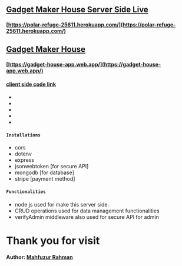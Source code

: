 ## [Gadget Maker House Server Side Live](https://polar-refuge-25611.herokuapp.com/)

#### [https://polar-refuge-25611.herokuapp.com/](https://polar-refuge-25611.herokuapp.com/)

## [Gadget Maker House](https://gadget-house-app.web.app/)

#### [https://gadget-house-app.web.app/](https://gadget-house-app.web.app/)

#### [client side code link](https://github.com/programming-hero-web-course1/manufacturer-website-client-side-mahfuz47)

-
-
-
-
-

#### `Installations`

- cors
- dotenv
- express
- jsonwebtoken [for secure API]
- mongodb [for database]
- stripe [payment method]

#### `Functionalities`

- node js used for make this server side.
- CRUD operations used for data management functionalities
- verifyAdmin middleware also used for secure API for admin

# Thank you for visit

#### Author: [Mahfuzur Rahman](https://www.facebook.com/mastermindmahfuzshikder47)
